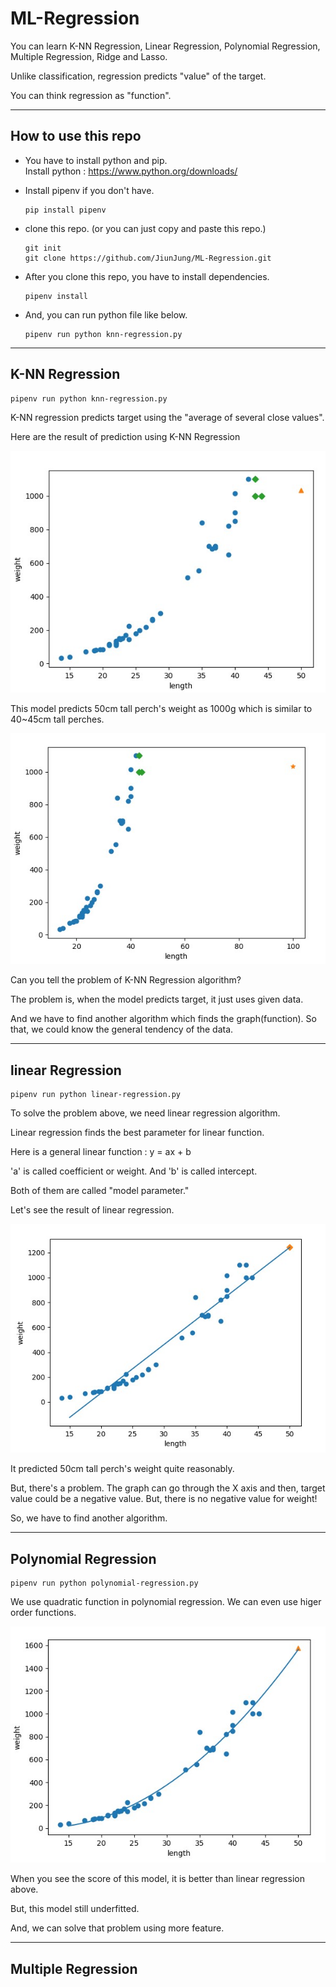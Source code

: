 # ML-Regression

You can learn K-NN Regression, Linear Regression, Polynomial Regression, Multiple Regression, Ridge and Lasso.

Unlike classification, regression predicts "value" of the target. 

You can think regression as "function".

------------------------------------
## How to use this repo

- You have to install python and pip. <br/>
  Install python : <https://www.python.org/downloads/>

- Install pipenv if you don't have.

      pip install pipenv

- clone this repo. (or you can just copy and paste this repo.)

      git init
      git clone https://github.com/JiunJung/ML-Regression.git

- After you clone this repo, you have to install dependencies.

      pipenv install

- And, you can run python file like below.
      
      pipenv run python knn-regression.py


---------------

## K-NN Regression

    pipenv run python knn-regression.py

K-NN regression predicts target using the "average of several close values".

Here are the result of prediction using K-NN Regression

![Result image of K-NN Regression](/images/perch_50.jpg)

This model predicts 50cm tall perch's weight as 1000g which is similar to 40~45cm tall perches.

![Result image of K-NN Regression](/images/perch_100.jpg)

Can you tell the problem of K-NN Regression algorithm?

The problem is, when the model predicts target, it just uses given data.

And we have to find another algorithm which finds the graph(function). So that, we could know the general tendency of the data.

---------------------------------------

## linear Regression 

    pipenv run python linear-regression.py

To solve the problem above, we need linear regression algorithm.

Linear regression finds the best parameter for linear function. 

Here is a general linear function : y = ax + b

'a' is called coefficient or weight. And 'b' is called intercept.

Both of them are called "model parameter."

Let's see the result of linear regression.

![Result of linear regression](/images/linear-regression.jpg)

It predicted 50cm tall perch's weight quite reasonably.

But, there's a problem. The graph can go through the X axis and then, target value could be a negative value. But, there is no negative value for weight!

So, we have to find another algorithm.

------------------------

## Polynomial Regression

    pipenv run python polynomial-regression.py

We use quadratic function in polynomial regression. We can even use higer order functions.

![polynomail result](/images/polynomial.jpg)

When you see the score of this model, it is better than linear regression above. 

But, this model still underfitted.

And, we can solve that problem using more feature.

------------------

## Multiple Regression

























